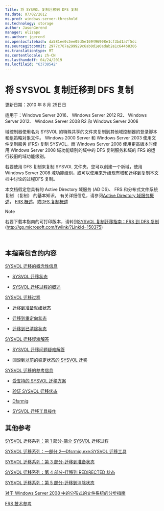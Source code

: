 ```yaml
---
Title: 将 SYSVOL 复制迁移到 DFS 复制
ms.date: 07/02/2012
ms.prod: windows-server-threshold
ms.technology: storage
author: JasonGerend
manager: elizapo
ms.author: jgerend
ms.openlocfilehash: da581ee0c5ee05d5e169496908e1cf3bd1a7f5dc
ms.sourcegitcommit: 2977c707a299929c6ab0d1e0adab2e1c644b8306
ms.translationtype: MT
ms.contentlocale: zh-CN
ms.lasthandoff: 04/24/2019
ms.locfileid: "63738542"
---
```

# <a name="migrate-sysvol-replication-to-dfs-replication"></a>将 SYSVOL 复制迁移到 DFS 复制


更新日期：2010 年 8 月 25日日

适用于：Windows Server 2016、 Windows Server 2012 R2、 Windows Server 2012、 Windows Server 2008 R2 和 Windows Server 2008

域控制器使用名为 SYSVOL 的特殊共享的文件夹复制到其他域控制器的登录脚本和组策略对象文件。 Windows 2000 Server 和 Windows Server 2003 使用文件复制服务 (FRS) 复制 SYSVOL，而 Windows Server 2008 使用更高版本时使用 Windows Server 2008 域功能级别的域中的 DFS 复制服务和域的 FRS 的运行较旧的域功能级别。

若要使用 DFS 复制来复制 SYSVOL 文件夹，您可以创建一个新域，使用 Windows Server 2008 域功能级别，或可以使用来升级现有域和迁移到复制本文档中讨论的过程DFS 复制。

本文档假定您具有的 Active Directory 域服务 (AD DS)、 FRS 和分布式文件系统复制 （复制） 的基本知识。 有关详细信息，请参阅[Active Directory 域服务概述](http://go.microsoft.com/fwlink/?linkid=147787)， [FRS 概述](http://go.microsoft.com/fwlink/?linkid=121763)，或[DFS 复制概述](http://go.microsoft.com/fwlink/?linkid=121762)


> [!NOTE]
> 若要下载本指南的可打印版本，请转到<a href="http://go.microsoft.com/fwlink/?linkid=150375">SYSVOL 复制迁移指南：FRS 到 DFS 复制</a>(http://go.microsoft.com/fwlink/?LinkId=150375)
<br>


## <a name="in-this-guide"></a>本指南包含的内容

[SYSVOL 迁移的概念性信息](https://docs.microsoft.com/en-us/previous-versions/windows/it-pro/windows-server-2008-R2-and-2008/dd640170(v=ws.10))

  - [SYSVOL 迁移状态](https://docs.microsoft.com/en-us/previous-versions/windows/it-pro/windows-server-2008-R2-and-2008/dd641052(v=ws.10))  
      
  - [SYSVOL 迁移过程的概述](https://docs.microsoft.com/en-us/previous-versions/windows/it-pro/windows-server-2008-R2-and-2008/dd639809(v=ws.10))  
      

[SYSVOL 迁移过程](https://docs.microsoft.com/en-us/previous-versions/windows/it-pro/windows-server-2008-R2-and-2008/dd639860(v=ws.10))

  - [迁移到准备就绪状态](https://docs.microsoft.com/en-us/previous-versions/windows/it-pro/windows-server-2008-R2-and-2008/dd641193(v=ws.10))  
      
  - [迁移到重定向状态](https://docs.microsoft.com/en-us/previous-versions/windows/it-pro/windows-server-2008-R2-and-2008/dd641340(v=ws.10))  
      
  - [迁移到已清除状态](https://docs.microsoft.com/en-us/previous-versions/windows/it-pro/windows-server-2008-R2-and-2008/dd640254(v=ws.10))  
      

[SYSVOL 迁移疑难解答](https://docs.microsoft.com/en-us/previous-versions/windows/it-pro/windows-server-2008-R2-and-2008/dd640395(v=ws.10))

  - [SYSVOL 迁移问题疑难解答](https://docs.microsoft.com/en-us/previous-versions/windows/it-pro/windows-server-2008-R2-and-2008/dd639976(v=ws.10))  
      
  - [回滚到以前的稳定状态的 SYSVOL 迁移](https://docs.microsoft.com/en-us/previous-versions/windows/it-pro/windows-server-2008-R2-and-2008/dd640509(v=ws.10))  
      

[SYSVOL 迁移的参考信息](https://docs.microsoft.com/en-us/previous-versions/windows/it-pro/windows-server-2008-R2-and-2008/dd640293(v=ws.10))

  - [受支持的 SYSVOL 迁移方案](https://docs.microsoft.com/en-us/previous-versions/windows/it-pro/windows-server-2008-R2-and-2008/dd639854(v=ws.10))  
      
  - [验证 SYSVOL 迁移状态](https://docs.microsoft.com/en-us/previous-versions/windows/it-pro/windows-server-2008-R2-and-2008/dd639789(v=ws.10))  
      
  - [Dfsrmig](https://docs.microsoft.com/en-us/previous-versions/windows/it-pro/windows-server-2008-R2-and-2008/dd641227(v=ws.10))  
      
  - [SYSVOL 迁移工具操作](https://docs.microsoft.com/en-us/previous-versions/windows/it-pro/windows-server-2008-R2-and-2008/dd639712(v=ws.10))  
      

## <a name="additional-references"></a>其他参考

[SYSVOL 迁移系列：第 1 部分-简介 SYSVOL 迁移过程](http://go.microsoft.com/fwlink/?linkid=121756)

[SYSVOL 迁移系列：一部分 2—Dfsrmig.exe:SYSVOL 迁移工具](http://go.microsoft.com/fwlink/?linkid=121757)

[SYSVOL 迁移系列：第 3 部分-迁移到准备状态](http://go.microsoft.com/fwlink/?linkid=121758)

[SYSVOL 迁移系列：第 4 部分-迁移到 REDIRECTED 状态](http://go.microsoft.com/fwlink/?linkid=121759)

[SYSVOL 迁移系列：第 5 部分-迁移到消除状态](http://go.microsoft.com/fwlink/?linkid=121760)

[对于 Windows Server 2008 中的分布式的文件系统的分步指南](http://go.microsoft.com/fwlink/?linkid=85231)

[FRS 技术参考](http://go.microsoft.com/fwlink/?linkid=121764)

